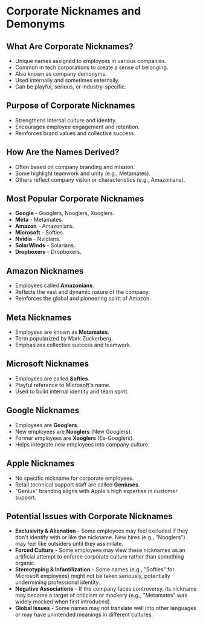 # Corporate Nicknames and Demonyms

## What Are Corporate Nicknames?

- Unique names assigned to employees in various companies.
- Common in tech corporations to create a sense of belonging.
- Also known as company demonyms.
- Used internally and sometimes externally.
- Can be playful, serious, or industry-specific.

## Purpose of Corporate Nicknames

- Strengthens internal culture and identity.
- Encourages employee engagement and retention.
- Reinforces brand values and collective success.

## How Are the Names Derived?

- Often based on company branding and mission.
- Some highlight teamwork and unity (e.g., Metamates).
- Others reflect company vision or characteristics (e.g., Amazonians).

## Most Popular Corporate Nicknames

- **Google** - Googlers, Nooglers, Xooglers.
- **Meta** - Metamates.
- **Amazon** - Amazonians.
- **Microsoft** - Softies.
- **Nvidia** - Nvidians.
- **SolarWinds** - Solarians.
- **Dropboxers** - Dropboxers.

## Amazon Nicknames

- Employees called **Amazonians**.
- Reflects the vast and dynamic nature of the company.
- Reinforces the global and pioneering spirit of Amazon.

## Meta Nicknames

- Employees are known as **Metamates**.
- Term popularized by Mark Zuckerberg.
- Emphasizes collective success and teamwork.

## Microsoft Nicknames

- Employees are called **Softies**.
- Playful reference to Microsoft's name.
- Used to build internal identity and team spirit.

## Google Nicknames

- Employees are **Googlers**.
- New employees are **Nooglers** (New Googlers).
- Former employees are **Xooglers** (Ex-Googlers).
- Helps integrate new employees into company culture.

## Apple Nicknames

- No specific nickname for corporate employees.
- Retail technical support staff are called **Geniuses**.
- "Genius" branding aligns with Apple's high expertise in customer support.

## Potential Issues with Corporate Nicknames

- **Exclusivity & Alienation** - Some employees may feel excluded if they don't identify with or like the nickname. New hires (e.g., "Nooglers") may feel like outsiders until they assimilate.
- **Forced Culture** - Some employees may view these nicknames as an artificial attempt to enforce corporate culture rather than something organic.
- **Stereotyping & Infantilization** - Some names (e.g., "Softies" for Microsoft employees) might not be taken seriously, potentially undermining professional identity.
- **Negative Associations** - If the company faces controversy, its nickname may become a target of criticism or mockery (e.g., "Metamates" was widely mocked when first introduced).
- **Global Issues** - Some names may not translate well into other languages or may have unintended meanings in different cultures.
